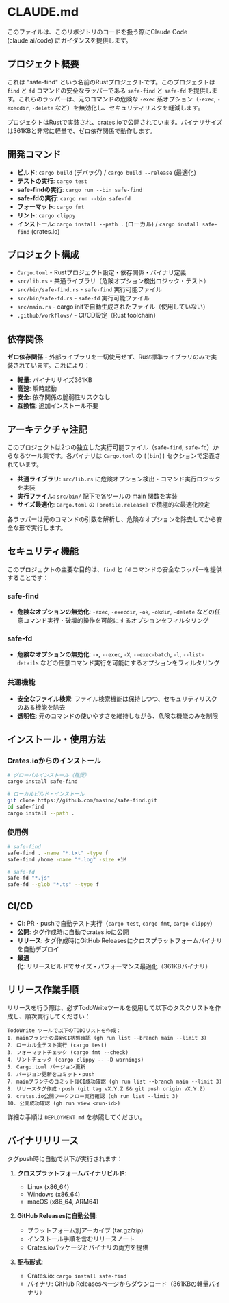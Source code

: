 # CLAUDE.md

このファイルは、このリポジトリのコードを扱う際にClaude Code (claude.ai/code)
にガイダンスを提供します。

## プロジェクト概要

これは "safe-find" という名前のRustプロジェクトです。このプロジェクトは `find` と `fd` コマンドの安全なラッパーである `safe-find` と `safe-fd` を提供します。これらのラッパーは、元のコマンドの危険な `-exec` 系オプション（`-exec`, `-execdir`, `-delete` など）を無効化し、セキュリティリスクを軽減します。

プロジェクトはRustで実装され、crates.ioで公開されています。バイナリサイズは361KBと非常に軽量で、ゼロ依存関係で動作します。

## 開発コマンド

- **ビルド**: `cargo build` (デバッグ) / `cargo build --release` (最適化)
- **テストの実行**: `cargo test`
- **safe-findの実行**: `cargo run --bin safe-find`
- **safe-fdの実行**: `cargo run --bin safe-fd`
- **フォーマット**: `cargo fmt`
- **リント**: `cargo clippy`
- **インストール**: `cargo install --path .` (ローカル) / `cargo install safe-find` (crates.io)

## プロジェクト構成

- `Cargo.toml` - Rustプロジェクト設定・依存関係・バイナリ定義
- `src/lib.rs` - 共通ライブラリ（危険オプション検出ロジック・テスト）
- `src/bin/safe-find.rs` - `safe-find` 実行可能ファイル
- `src/bin/safe-fd.rs` - `safe-fd` 実行可能ファイル
- `src/main.rs` - cargo initで自動生成されたファイル（使用していない）
- `.github/workflows/` - CI/CD設定（Rust toolchain）

## 依存関係

**ゼロ依存関係** - 外部ライブラリを一切使用せず、Rust標準ライブラリのみで実装されています。これにより：

- **軽量**: バイナリサイズ361KB
- **高速**: 瞬時起動
- **安全**: 依存関係の脆弱性リスクなし
- **互換性**: 追加インストール不要

## アーキテクチャ注記

このプロジェクトは2つの独立した実行可能ファイル（`safe-find`, `safe-fd`）からなるツール集です。各バイナリは `Cargo.toml` の `[[bin]]` セクションで定義されています。

- **共通ライブラリ**: `src/lib.rs` に危険オプション検出・コマンド実行ロジックを実装
- **実行ファイル**: `src/bin/` 配下で各ツールの main 関数を実装
- **サイズ最適化**: `Cargo.toml` の `[profile.release]` で積極的な最適化設定

各ラッパーは元のコマンドの引数を解析し、危険なオプションを除去してから安全な形で実行します。

## セキュリティ機能

このプロジェクトの主要な目的は、`find` と `fd`
コマンドの安全なラッパーを提供することです：

### safe-find

- **危険なオプションの無効化**: `-exec`, `-execdir`, `-ok`, `-okdir`, `-delete`
  などの任意コマンド実行・破壊的操作を可能にするオプションをフィルタリング

### safe-fd

- **危険なオプションの無効化**: `-x`, `--exec`, `-X`, `--exec-batch`, `-l`,
  `--list-details` などの任意コマンド実行を可能にするオプションをフィルタリング

### 共通機能

- **安全なファイル検索**:
  ファイル検索機能は保持しつつ、セキュリティリスクのある機能を除去
- **透明性**: 元のコマンドの使いやすさを維持しながら、危険な機能のみを制限

## インストール・使用方法

### Crates.ioからのインストール

```bash
# グローバルインストール（推奨）
cargo install safe-find

# ローカルビルド・インストール
git clone https://github.com/masinc/safe-find.git
cd safe-find
cargo install --path .
```

### 使用例

```bash
# safe-find
safe-find . -name "*.txt" -type f
safe-find /home -name "*.log" -size +1M

# safe-fd
safe-fd "*.js"
safe-fd --glob "*.ts" --type f
```

## CI/CD

- **CI**: PR・pushで自動テスト実行（`cargo test`, `cargo fmt`, `cargo clippy`）
- **公開**: タグ作成時に自動でcrates.ioに公開
- **リリース**: タグ作成時にGitHub Releasesにクロスプラットフォームバイナリを自動デプロイ
- **最適化**: リリースビルドでサイズ・パフォーマンス最適化（361KBバイナリ）

## リリース作業手順

リリースを行う際は、必ずTodoWriteツールを使用して以下のタスクリストを作成し、順次実行してください：

```
TodoWrite ツールで以下のTODOリストを作成：
1. mainブランチの最新CI状態確認 (gh run list --branch main --limit 3)
2. ローカル全テスト実行 (cargo test)
3. フォーマットチェック (cargo fmt --check)
4. リントチェック (cargo clippy -- -D warnings)
5. Cargo.toml バージョン更新
6. バージョン更新をコミット・push
7. mainブランチのコミット後CI成功確認 (gh run list --branch main --limit 3)
8. リリースタグ作成・push (git tag vX.Y.Z && git push origin vX.Y.Z)
9. crates.io公開ワークフロー実行確認 (gh run list --limit 3)
10. 公開成功確認 (gh run view <run-id>)
```

詳細な手順は `DEPLOYMENT.md` を参照してください。

## バイナリリリース

タグpush時に自動で以下が実行されます：

1. **クロスプラットフォームバイナリビルド**:
   - Linux (x86_64)
   - Windows (x86_64)
   - macOS (x86_64, ARM64)

2. **GitHub Releasesに自動公開**:
   - プラットフォーム別アーカイブ (tar.gz/zip)
   - インストール手順を含むリリースノート
   - Crates.ioパッケージとバイナリの両方を提供

3. **配布形式**:
   - Crates.io: `cargo install safe-find`
   - バイナリ: GitHub Releasesページからダウンロード（361KBの軽量バイナリ）
